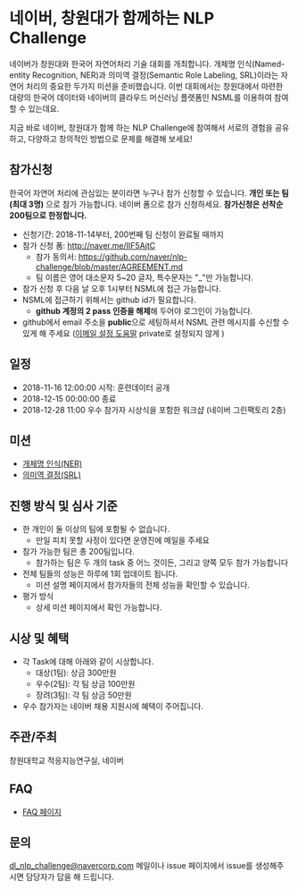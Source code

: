 # 네이버, 창원대가 함께하는 NLP Challenge
네이버가 창원대와 한국어 자연어처리 기술 대회를 개최합니다.
개체명 인식(Named-entity Recognition, NER)과 의미역 결정(Semantic Role Labeling, SRL)이라는 자연어 처리의 중요한 두가지 미션을 준비했습니다.
이번 대회에서는 창원대에서 마련한 대량의 한국어 데이터와 네이버의 클라우드 머신러닝 플랫폼인 NSML를 이용하여 참여할 수 있는데요.

지금 바로 네이버, 창원대가 함께 하는 NLP Challenge에 참여해서
서로의 경험을 공유하고, 다양하고 창의적인 방법으로 문제를 해결해 보세요!

## 참가신청
한국어 자연어 처리에 관심있는 분이라면 누구나 참가 신청할 수 있습니다.
**개인 또는 팀(최대 3명)** 으로 참가 가능합니다. 네이버 폼으로 참가 신청하세요.
**참가신청은 선착순 200팀으로 한정합니다.**
- 신청기간: 2018-11-14부터, 200번째 팀 신청이 완료될 때까지
- 참가 신청 폼: http://naver.me/IIF5AjtC
  - 참가 동의서: https://github.com/naver/nlp-challenge/blob/master/AGREEMENT.md
  - 팀 이름은 영어 대소문자 5~20 글자, 특수문자는 "_"만 가능합니다.
- 참가 신청 후 다음 날 오후 1시부터 NSML에 접근 가능합니다.
- NSML에 접근하기 위해서는 github id가 필요합니다.
  - **github 계정의 2 pass 인증을 해제**해 두어야 로그인이 가능합니다.
- github에서 email 주소을 **public**으로 세팅하셔서 NSML 관련 메시지를 수신할 수 있게 해 주세요 ([이메일 설정 도움말](https://help.github.com/articles/setting-your-commit-email-address-on-github/) private로 설정되지 않게 )

## 일정
- 2018-11-16 12:00:00 시작: 훈련데이터 공개
- 2018-12-15 00:00:00 종료
- 2018-12-28 11:00 우수 참가자 시상식을 포함한 워크샵 (네이버 그린팩토리 2층)

## 미션
- [개체명 인식(NER)](http://air.changwon.ac.kr/?page_id=10)
- [의미역 결정(SRL)](http://air.changwon.ac.kr/?page_id=14)

## 진행 방식 및 심사 기준
- 한 개인이 둘 이상의 팀에 포함될 수 없습니다.
  - 만일 피치 못할 사정이 있다면 운영진에 메일을 주세요
- 참가 가능한 팀은 총 200팀입니다.
  - 참가하는 팀은 두 개의 task 중 어느 것이든, 그리고 양쪽 모두 참가 가능합니다
- 전체 팀들의 성능은 하루에 1회 업데이트 됩니다.
  - 미션 설명 페이지에서 참가자들의 전체 성능을 확인할 수 있습니다.
- 평가 방식
  - 상세 미션 페이지에서 확인 가능합니다.

## 시상 및 혜택
- 각 Task에 대해 아래와 같이 시상합니다.
  - 대상(1팀): 상금 300만원
  - 우수(2팀): 각 팀 상금 100만원
  - 장려(3팀): 각 팀 상금 50만원
- 우수 참가자는 네이버 채용 지원시에 혜택이 주어집니다.

## 주관/주최
창원대학교 적응지능연구실, 네이버

## FAQ
- [FAQ 페이지](https://github.com/naver/nlp-challenge/blob/master/FAQ.md)

## 문의
dl_nlp_challenge@navercorp.com 메일이나 issue 페이지에서 issue를 생성해주시면 담당자가 답을 해 드립니다.
